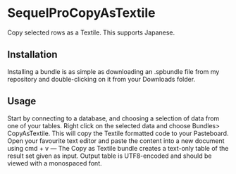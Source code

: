 # SequelProCopyAsTextile
Copy selected rows as a Textile.
This supports Japanese.

## Installation
Installing a bundle is as simple as downloading an .spbundle file from my repository and double-clicking on it from your Downloads folder.

## Usage
Start by connecting to a database, and choosing a selection of data from one of your tables. Right click on the selected data and choose Bundles> CopyAsTextile. This will copy the Textile formatted code to your Pasteboard.
Open your favourite text editor and paste the content into a new document using cmd + v — The Copy as Textile bundle creates a text-only table of the result set given as input.
Output table is UTF8-encoded and should be viewed with a monospaced font.
